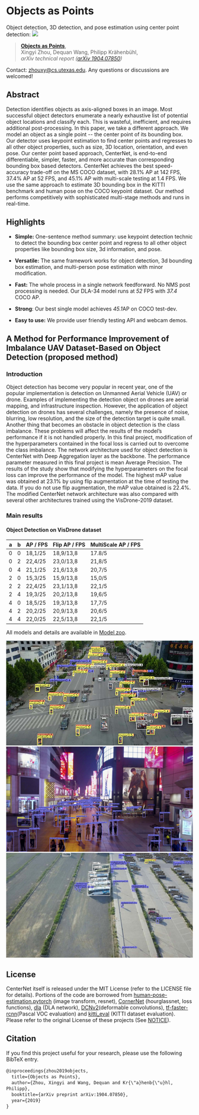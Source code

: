 # Objects as Points
Object detection, 3D detection, and pose estimation using center point detection:
![](readme/fig2.png)
> [**Objects as Points**](http://arxiv.org/abs/1904.07850),            
> Xingyi Zhou, Dequan Wang, Philipp Kr&auml;henb&uuml;hl,        
> *arXiv technical report ([arXiv 1904.07850](http://arxiv.org/abs/1904.07850))*         

Contact: [zhouxy@cs.utexas.edu](mailto:zhouxy@cs.utexas.edu). Any questions or discussions are welcomed! 

## Abstract 

Detection identifies objects as axis-aligned boxes in an image. Most successful object detectors enumerate a nearly exhaustive list of potential object locations and classify each. This is wasteful, inefficient, and requires additional post-processing. In this paper, we take a different approach. We model an object as a single point -- the center point of its bounding box. Our detector uses keypoint estimation to find center points and regresses to all other object properties, such as size, 3D location, orientation, and even pose. Our center point based approach, CenterNet, is end-to-end differentiable, simpler, faster, and more accurate than corresponding bounding box based detectors. CenterNet achieves the best speed-accuracy trade-off on the MS COCO dataset, with 28.1% AP at 142 FPS, 37.4% AP at 52 FPS, and 45.1% AP with multi-scale testing at 1.4 FPS. We use the same approach to estimate 3D bounding box in the KITTI benchmark and human pose on the COCO keypoint dataset. Our method performs competitively with sophisticated multi-stage methods and runs in real-time.

## Highlights

- **Simple:** One-sentence method summary: use keypoint detection technic to detect the bounding box center point and regress to all other object properties like bounding box size, 3d information, and pose.

- **Versatile:** The same framework works for object detection, 3d bounding box estimation, and multi-person pose estimation with minor modification.

- **Fast:** The whole process in a single network feedforward. No NMS post processing is needed. Our DLA-34 model runs at *52* FPS with *37.4* COCO AP.

- **Strong**: Our best single model achieves *45.1*AP on COCO test-dev.

- **Easy to use:** We provide user friendly testing API and webcam demos.

## A Method for Performance Improvement of Imbalance UAV Dataset-Based on Object Detection (proposed method)

### Introduction

Object detection has become very popular in recent year, one of the popular implementation is detection on Unmanned Aerial Vehicle (UAV) or drone. Examples of implementing the detection object on drones are aerial mapping, and infrastructure inspection. However, the application of object detection on drones has several
challenges, namely the presence of noise, blurring, low resolution, and the size of the detection target is quite small. Another thing that becomes an obstacle in object detection is the class imbalance. These problems will affect the results of the model’s performance if it is not handled properly.
In this final project, modification of the hyperparameters contained in the focal loss is carried out to overcome the class imbalance. The network architecture used
for object detection is CenterNet with Deep Aggregation layer as the backbone. The performance parameter measured in this final project is mean Average Precision.
The results of the study show that modifying the hyperparameters on the focal loss can improve the performance of the model. The highest mAP value was obtained
at 23.1% by using flip augmentation at the time of testing the data. If you do not use flip augmentation, the mAP value obtained is 22.4%. The modified CenterNet network architecture was also compared with several other architectures trained using the VisDrone-2019 dataset.

### Main results

#### Object Detection on VisDrone dataset

| a | b | AP / FPS| Flip AP / FPS | MultiScale AP / FPS |
|---|---|---------|---------------|---------------------|
| 0 | 0 | 18,1/25 | 18,9/13,8     | 17.8/5              |
| 0 | 2 | 22,4/25 | 23,0/13,8     | 21,8/5              |
| 0 | 4 | 21,1/25 | 21,6/13,8     | 20,7/5              |
| 2 | 0 | 15,3/25 | 15,9/13,8     | 15,0/5              |
| 2 | 2 | 22,4/25 | 23,1/13,8     | 22,1/5              |
| 2 | 4 | 19,3/25 | 20,2/13,8     | 19,6/5              |
| 4 | 0 | 18,5/25 | 19,3/13,8     | 17,7/5              |
| 4 | 2 | 20,2/25 | 20,9/13,8     | 20,6/5              |
| 4 | 4 | 22,0/25 | 22,5/13,8     | 22,1/5              |



All models and details are available in [Model zoo](readme/MODEL_ZOO.md).


![](readme/image1.jpg)
![](readme/image2.jpg)
![](readme/image3.jpg)

## License

CenterNet itself is released under the MIT License (refer to the LICENSE file for details).
Portions of the code are borrowed from [human-pose-estimation.pytorch](https://github.com/Microsoft/human-pose-estimation.pytorch) (image transform, resnet), [CornerNet](https://github.com/princeton-vl/CornerNet) (hourglassnet, loss functions), [dla](https://github.com/ucbdrive/dla) (DLA network), [DCNv2](https://github.com/CharlesShang/DCNv2)(deformable convolutions), [tf-faster-rcnn](https://github.com/endernewton/tf-faster-rcnn)(Pascal VOC evaluation) and [kitti_eval](https://github.com/prclibo/kitti_eval) (KITTI dataset evaluation). Please refer to the original License of these projects (See [NOTICE](NOTICE)).

## Citation

If you find this project useful for your research, please use the following BibTeX entry.

    @inproceedings{zhou2019objects,
      title={Objects as Points},
      author={Zhou, Xingyi and Wang, Dequan and Kr{\"a}henb{\"u}hl, Philipp},
      booktitle={arXiv preprint arXiv:1904.07850},
      year={2019}
    }
